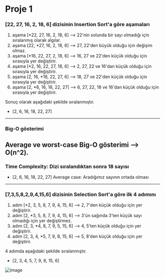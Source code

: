 # Proje 1
### [22, 27, 16, 2, 18, 6] dizisinin Insertion Sort'a göre aşamaları

1. aşama [*22, 27, 16, 2, 18, 6] --> 22'nin solunda bir sayı olmadığı için sıralanmış olarak algılar.
2. aşama [22, *27, 16, 2, 18, 6] --> 27, 22'den büyük olduğu için değişim olmaz.
3. aşama [*16, 22, 27, 2, 18, 6] --> 16, 27 ve 22'den küçük olduğu için sırasıyla yer değiştirir.
5. aşama [*2, 16, 22, 27, 18, 6] --> 2, 27, 22 ve 16'dan küçük olduğu için sırasıyla yer değiştirir.
6. aşama [2, 16, *18, 22, 27, 6] --> 18, 27 ve 22'den küçük olduğu için sırasıyla yer değiştirir.
7. aşama [2, *6, 16, 18, 22, 27] --> 6, 27, 22, 18 ve 16'dan küçük olduğu için sırasıyla yer değiştirir.

Sonuç olarak aşağıdaki şekilde sıralanmıştır.
- [2, 6, 16, 18, 22, 27]
---
### Big-O gösterimi
Average ve worst-case Big-O gösterimi --> O(n^2).
---
### Time Complexity: Dizi sıralandıktan sonra 18 sayısı
- [2, 6, 16, 18, 22, 27]
Average case: Aradığımız sayının ortada olması
---
### [7,3,5,8,2,9,4,15,6] dizisinin Selection Sort'a göre ilk 4 adımını

1. adım [*2, 3, 5, 8, 7, 9, 4, 15, 6] --> 2, 7'den küçük olduğu için yer değiştirir. 
2. adım [2, *3, 5, 8, 7, 9, 4, 15, 6] --> 3'ün sağında 3'ten küçük sayı olmadığı için yer değiştirmez.
3. adım [2, 3, *4, 8, 7, 9, 5, 15, 6] --> 4, 5'ten küçük olduğu için yer değiştirir.
4. adım [2, 3, 4, *5, 7, 9, 8, 15, 6] --> 5, 8'den küçük olduğu için yer değiştirir.

4 adımda aşağıdaki şekilde sıralanmıştır.
- [2, 3, 4, 5, 7, 9, 8, 15, 6]

![image](https://github.com/happyknighttk/veri_yapilari_algoritmalar/assets/111133716/dc1da198-68ed-4cbc-9dcb-9a5cd7df81a7)
